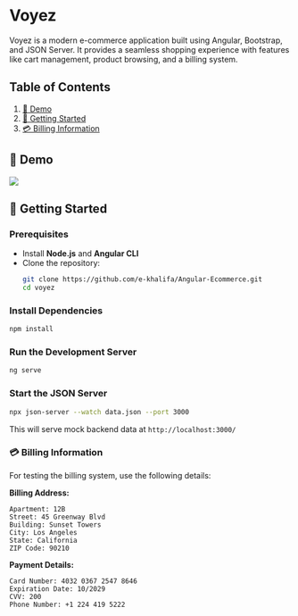 # Voyez
Voyez is a modern e-commerce application built using Angular, Bootstrap, and JSON Server. It provides a seamless shopping experience with features like cart management, product browsing, and a billing system.

## Table of Contents
1. [📸 Demo](#-demo)
2. [🚀 Getting Started](#-getting-started)
3. [💳 Billing Information](#-billing-information)

## 📸 Demo
<div>
<img src="https://github.com/e-khalifa/Angular-Ecommerce/blob/main/public/demo/demo.gif">
<div>

## 🚀 Getting Started
### Prerequisites
- Install **Node.js** and **Angular CLI**
- Clone the repository:
  ```sh
  git clone https://github.com/e-khalifa/Angular-Ecommerce.git
  cd voyez
  ```

### Install Dependencies
```sh
npm install
```

### Run the Development Server
```sh
ng serve
```

### Start the JSON Server
```sh
npx json-server --watch data.json --port 3000
```
This will serve mock backend data at `http://localhost:3000/`

### 💳 Billing Information
For testing the billing system, use the following details:

**Billing Address:**
```
Apartment: 12B
Street: 45 Greenway Blvd
Building: Sunset Towers
City: Los Angeles
State: California
ZIP Code: 90210
```

**Payment Details:**
```
Card Number: 4032 0367 2547 8646
Expiration Date: 10/2029
CVV: 200
Phone Number: +1 224 419 5222
```
